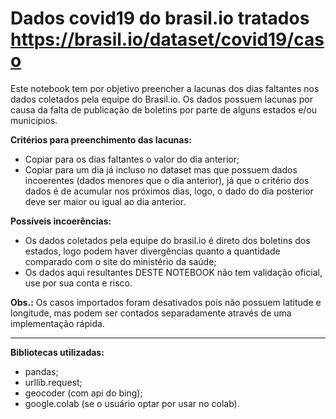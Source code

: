 # Dados covid19 do brasil.io tratados https://brasil.io/dataset/covid19/caso

Este notebook tem por objetivo preencher a lacunas dos dias faltantes nos dados coletados pela equipe do Brasil.io.
Os dados possuem lacunas por causa da falta de publicação de boletins por parte de alguns estados e/ou municípios.

**Critérios para preenchimento das lacunas:**
- Copiar para os dias faltantes o valor do dia anterior;
- Copiar para um dia já incluso no dataset mas que possuem dados incoerentes (dados menores que o dia anterior), já que o critério dos dados 
é de acumular nos próximos dias, logo, o dado do dia posterior deve ser maior ou igual ao dia anterior.

**Possíveis incoerências:**
- Os dados coletados pela equipe do brasil.io é direto dos boletins dos estados, logo podem haver divergências quanto a quantidade 
comparado com o site do ministério da saúde;
- Os dados aqui resultantes DESTE NOTEBOOK não tem validação oficial, use por sua conta e risco.

**Obs.:** Os casos importados foram desativados pois não possuem latitude e longitude, mas podem ser contados separadamente através de uma implementação rápida.

----------------------------------------------------------------------------------------------------

**Bibliotecas utilizadas:**
- pandas;
- urllib.request;
- geocoder (com api do bing);
- google.colab (se o usuário optar por usar no colab).
